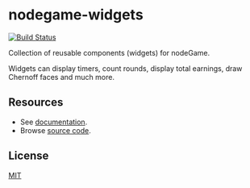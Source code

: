 # nodegame-widgets

[![Build Status](https://travis-ci.org/nodeGame/nodegame-widgets.png?branch=master)](https://travis-ci.org/nodeGame/nodegame-client)


Collection of reusable components (widgets) for nodeGame. 

Widgets can display timers, count rounds, display total earnings, draw Chernoff faces and much more.

## Resources

- See [documentation](https://github.com/nodeGame/nodegame/wiki).
- Browse [source code](http://nodegame.github.io/nodegame-widgets/docs/index.js.html).

## License

[MIT](LICENSE)
